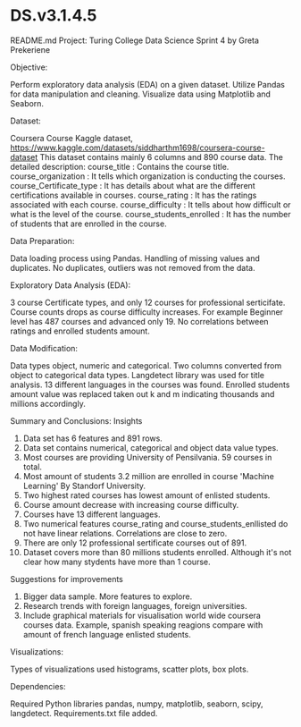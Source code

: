 # DS.v3.1.4.5

README.md
Project: Turing College Data Science Sprint 4 by Greta Prekeriene

Objective:

Perform exploratory data analysis (EDA) on a given dataset.
Utilize Pandas for data manipulation and cleaning.
Visualize data using Matplotlib and Seaborn.

Dataset:

Coursera Course Kaggle dataset, https://www.kaggle.com/datasets/siddharthm1698/coursera-course-dataset 
This dataset contains mainly 6 columns and 890 course data. The detailed description:
course_title : Contains the course title.
course_organization : It tells which organization is conducting the courses.
course_Certificate_type : It has details about what are the different certifications available in courses.
course_rating : It has the ratings associated with each course.
course_difficulty : It tells about how difficult or what is the level of the course.
course_students_enrolled : It has the number of students that are enrolled in the course.

Data Preparation:

Data loading process using Pandas.
Handling of missing values and duplicates. No duplicates, outliers was not removed from the data.

Exploratory Data Analysis (EDA):

3 course Certificate types, and only 12 courses for professional serticifate.
Course counts drops as course difficulty increases. For example Beginner level has 487 courses and advanced only 19.
No correlations between ratings and enrolled students amount.

Data Modification:

Data types object, numeric and categorical. Two columns converted from object to categorical data types.
Langdetect library was used for title analysis. 13 different languages in the courses was found.
Enrolled students amount value was replaced taken out k and m indicating thousands and millions accordingly.

Summary and Conclusions:
Insights
1. Data set has 6 features and 891 rows.
2. Data set contains numerical, categorical and object data value types.
3. Most courses are providing University of Pensilvania. 59 courses in total.
4. Most amount of students 3.2 million are enrolled in course 'Machine Learning' By Standorf University.
5. Two highest rated courses has lowest amount of enlisted students.
6. Course amount decrease with increasing course difficulty.
7. Courses have 13 different languages.
8. Two numerical features course_rating and course_students_enllisted do not have linear relations. Correlations are close to zero.
9. There are only 12 professional sertificate courses out of 891.
10. Dataset covers more than 80 millions students enrolled. Although it's not clear how many stydents have more than 1 course.


Suggestions for improvements
1. Bigger data sample. More features to explore.
2. Research trends with foreign languages, foreign universities.
3. Include graphical materials for visualisation world wide coursera courses data. Example, spanish speaking reagions compare with amount of french language enlisted students.


Visualizations:

Types of visualizations used histograms, scatter plots, box plots.


Dependencies:

Required Python libraries pandas, numpy, matplotlib, seaborn, scipy, langdetect. Requirements.txt file added.
